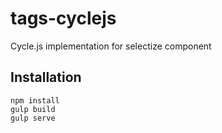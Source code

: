 # tags-cyclejs
Cycle.js implementation for selectize component

## Installation

```
npm install
gulp build
gulp serve
```
